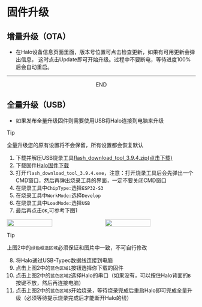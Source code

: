 # 固件升级

## 增量升级（OTA）

* 在Halo设备信息页面里面，版本号位置可点击检查更新，如果有可用更新会弹出信息，
    这时点击Update即可开始升级。过程中不要断电，等待进度100%后会自动重启。

----

<center>END</center>

## 全量升级（USB）

* 如果发布全量升级固件则需要使用USB将Halo连接到电脑来升级

> [!TIP]
> 全量升级您的原有设置将不会保留，所有设置都会恢复默认

1. 下载并解压USB烧录工具[flash_download_tool_3.9.4.zip(点击下载)](https://cdn.mellow.klipper.cn/Utils/flash_download_tool_3.9.4.zip)
2. 下载固件[Halo固件下载](/board/fly_halo/firmware)
3. 打开``flash_download_tool_3.9.4.exe``，注意：打开烧录工具后会先弹出一个CMD窗口，然后再弹出烧录工具的界面，一定不要关闭CMD窗口
4. 在烧录工具中``ChipType:``选择``ESP32-S3``
5. 在烧录工具中``WorkMode:``选择``Develop``
6. 在烧录工具中``LoadMode:``选择``USB``
7. 最后再点击``OK``,可参考下图1

<div style="display:flex;flex-direction:row;">
    <img src="../../images/boards/fly_halo/flash-1.png" style="width:50%;" />
    <div style="width:20px;"></div>
    <img src="../../images/boards/fly_halo/flash-2.png" style="width:50%;" />
</div>

> [!TIP]
> 上图2中的``绿色框选区域``必须保证和图片中一致，不可自行修改

8. 将Halo通过USB-Typec数据线连接到电脑
9. 点击上图2中的``蓝色区域1``按钮选择你下载的固件
10. 点击上图2中的``蓝色区域2``选择Halo的串口（如果没有，可以按住Halo背面的``B``按键不放，然后再连接电脑）
11. 点击上图2中的``蓝色区域3``开始烧录，等待烧录完成后重启Halo即可完成全量升级（必须等待提示烧录完成后才能断开Halo的线）
